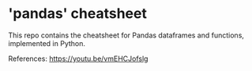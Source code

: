 # 'pandas' cheatsheet
This repo contains the cheatsheet for Pandas dataframes and functions, implemented in Python.

References: https://youtu.be/vmEHCJofslg
